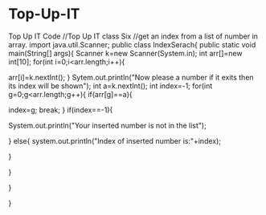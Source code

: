 # Top-Up-IT
Top Up IT Code
//Top Up IT class Six 
//get an index from a list of number in array.
import java.util.Scanner;
public class IndexSerach{
public static void main(String[] args){
Scanner k=new Scanner(System.in);
int arr[]=new int[10];
for(int i=0;i<arr.length;i++){

arr[i]=k.nextInt();
}
Sytem.out.println("Now please a number if it exits then its index will be shown");
int a=k.nextInt();
int index=-1;
for(int g=0;g<arr.length;g++){
if(arr[g]==a){

index=g;
break;
}
if(index==-1){

System.out.println("Your inserted number is not in the list");

}
else{
system.out.println("Index of inserted number is:"+index);

}

}

}

}
